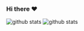### Hi there ❤️

![github stats](https://github-readme-stats.vercel.app/api?username=CrazyWorldPL&show_icons=true&theme=radical&show_icons=true&count_private=true)
![github stats](https://github-readme-stats.vercel.app/api/wakatime?username=CrazyWorldPL&theme=radical&langs_count=10)
